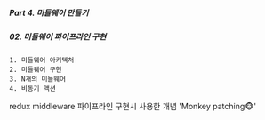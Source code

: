 ##### Part 4. 미들웨어 만들기

##### 02. 미들웨어 파이프라인 구현

```
1. 미들웨어 아키텍처
2. 미들웨어 구현
3. N개의 미들웨어
4. 비동기 액션
```

redux middleware 파이프라인 구현시 사용한 개념 'Monkey patching🐵'

